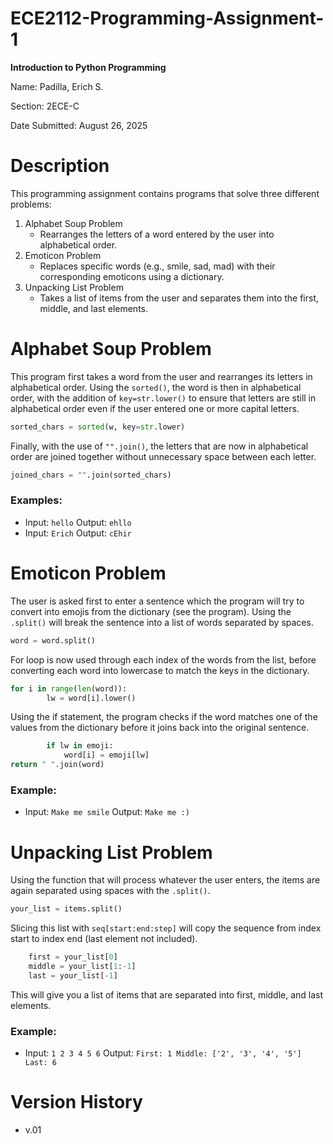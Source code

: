 # ECE2112-Programming-Assignment-1
**Introduction to Python Programming**

Name: Padilla, Erich S. 

Section: 2ECE-C

Date Submitted: August 26, 2025

# Description
This programming assignment contains programs that solve three different problems:
1. Alphabet Soup Problem
   * Rearranges the letters of a word entered by the user into alphabetical order.
2. Emoticon Problem
   * Replaces specific words (e.g., smile, sad, mad) with their corresponding emoticons using a dictionary.
3. Unpacking List Problem
   * Takes a list of items from the user and separates them into the first, middle, and last elements.

# Alphabet Soup Problem
This program first takes a word from the user and rearranges its letters in alphabetical order. Using the ```sorted()```, the word is then in alphabetical order, with the addition of ```key=str.lower()``` to ensure that letters are still in alphabetical order even if the user entered one or more capital letters.
```python 
sorted_chars = sorted(w, key=str.lower)
```
Finally, with the use of ```"".join()```, the letters that are now in alphabetical order are joined together without unnecessary space between each letter.
```python
joined_chars = "".join(sorted_chars)
```
### Examples:
* Input: ```hello```
  Output: ```ehllo```
* Input: ```Erich```
  Output: ```cEhir```

# Emoticon Problem
The user is asked first to enter a sentence which the program will try to convert into emojis from the dictionary (see the program). Using the ```.split()``` will break the sentence into a list of words separated by spaces.
```python
word = word.split()
```
For loop is now used through each index of the words from the list, before converting each word into lowercase to match the keys in the dictionary.
```python
for i in range(len(word)):
        lw = word[i].lower()
```
Using the if statement, the program checks if the word matches one of the values from the dictionary before it joins back into the original sentence.
```python
        if lw in emoji:
            word[i] = emoji[lw]
return " ".join(word)
```
### Example:
* Input: ```Make me smile```
  Output: ```Make me :)```

# Unpacking List Problem
Using the function that will process whatever the user enters, the items are again separated using spaces with the ```.split()```. 
```python
your_list = items.split()
```
Slicing this list with ```seq[start:end:step]``` will copy the sequence from index start to index end (last element not included).
```python
    first = your_list[0]
    middle = your_list[1:-1]
    last = your_list[-1]
```
This will give you a list of items that are separated into first, middle, and last elements.
### Example:
* Input: ```1 2 3 4 5 6```
  Output: ```First: 1
Middle: ['2', '3', '4', '5']
Last: 6```

# Version History
* v.01

